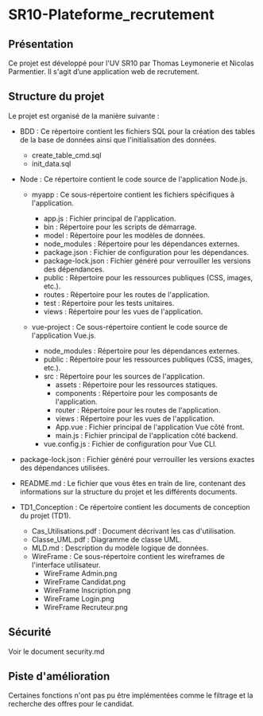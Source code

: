 
# SR10-Plateforme_recrutement

## Présentation

Ce projet est développé pour l'UV SR10 par Thomas Leymonerie et Nicolas Parmentier.
Il s'agit d’une application web de recrutement.

## Structure du projet
Le projet est organisé de la manière suivante :

* BDD : Ce répertoire contient les fichiers SQL pour la création des tables de la base de données ainsi que l'initialisation des données.
  * create_table_cmd.sql
  * init_data.sql
* Node : Ce répertoire contient le code source de l'application Node.js.

  * myapp : Ce sous-répertoire contient les fichiers spécifiques à l'application.
    * app.js : Fichier principal de l'application.
    * bin : Répertoire pour les scripts de démarrage.
    * model : Répertoire pour les modèles de données.
    * node_modules : Répertoire pour les dépendances externes.
    * package.json : Fichier de configuration pour les dépendances.
    * package-lock.json : Fichier généré pour verrouiller les versions des dépendances.
    * public : Répertoire pour les ressources publiques (CSS, images, etc.).
    * routes : Répertoire pour les routes de l'application.
    * test : Répertoire pour les tests unitaires.
    * views : Répertoire pour les vues de l'application.

  *  vue-project : Ce sous-répertoire contient le code source de l'application Vue.js.
     * node_modules : Répertoire pour les dépendances externes.
     * public : Répertoire pour les ressources publiques (CSS, images, etc.).
     * src : Répertoire pour les sources de l'application.
       * assets : Répertoire pour les ressources statiques.
       * components : Répertoire pour les composants de l'application.
       * router : Répertoire pour les routes de l'application.
       * views : Répertoire pour les vues de l'application.
       * App.vue : Fichier principal de l'application Vue côté front.
       * main.js : Fichier principal de l'application côté backend.
     * vue.config.js : Fichier de configuration pour Vue CLI.

* package-lock.json : Fichier généré pour verrouiller les versions exactes des dépendances utilisées.

* README.md : Le fichier que vous êtes en train de lire, contenant des informations sur la structure du projet et les différents documents.

* TD1_Conception : Ce répertoire contient les documents de conception du projet (TD1).
  * Cas_Utilisations.pdf : Document décrivant les cas d'utilisation.
  * Classe_UML.pdf : Diagramme de classe UML.
  * MLD.md : Description du modèle logique de données.
  * WireFrame : Ce sous-répertoire contient les wireframes de l'interface utilisateur.
    * WireFrame Admin.png
    * WireFrame Candidat.png
    * WireFrame Inscription.png
    * WireFrame Login.png
    * WireFrame Recruteur.png

## Sécurité

Voir le document security.md

## Piste d'amélioration

Certaines fonctions n'ont pas pu être implémentées comme le filtrage et la recherche des offres pour le candidat.
